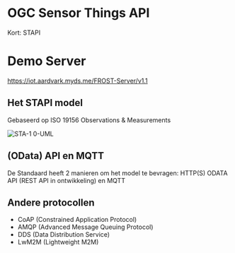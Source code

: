 # OGC Sensor Things API

Kort: STAPI

# Demo Server
https://iot.aardvark.myds.me/FROST-Server/v1.1

## Het STAPI model

Gebaseerd op ISO 19156 Observations & Measurements

![STA-1 0-UML](https://github.com/user-attachments/assets/8fa46d14-6397-4bc4-a8d8-e1c2936ebdeb)

## (OData) API en MQTT

De Standaard heeft 2 manieren om het model te bevragen: HTTP(S) ODATA API (REST API in ontwikkeling) en MQTT

## Andere protocollen

- CoAP (Constrained Application Protocol)
- AMQP (Advanced Message Queuing Protocol)
- DDS (Data Distribution Service)
- LwM2M (Lightweight M2M)
